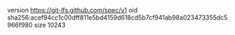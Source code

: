 version https://git-lfs.github.com/spec/v1
oid sha256:acef94cc1c00dff811e5bd4159d618cd5b7cf941ab98a023473355dc5966f980
size 10243
